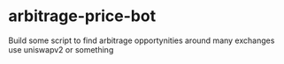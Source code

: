 # arbitrage-price-bot
Build some script to find arbitrage opportynities around many exchanges use uniswapv2 or something
